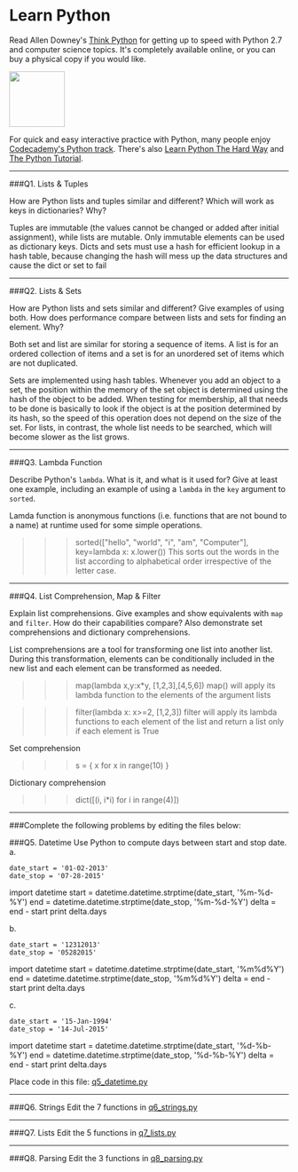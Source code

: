 # Learn Python

Read Allen Downey's [Think Python](http://www.greenteapress.com/thinkpython/) for getting up to speed with Python 2.7 and computer science topics. It's completely available online, or you can buy a physical copy if you would like.

<a href="http://www.greenteapress.com/thinkpython/"><img src="img/think_python.png" style="width: 100px;" target="_blank"></a>

For quick and easy interactive practice with Python, many people enjoy [Codecademy's Python track](http://www.codecademy.com/en/tracks/python). There's also [Learn Python The Hard Way](http://learnpythonthehardway.org/book/) and [The Python Tutorial](https://docs.python.org/2/tutorial/).

---

###Q1. Lists &amp; Tuples

How are Python lists and tuples similar and different? Which will work as keys in dictionaries? Why?

Tuples are immutable (the values cannot be changed or added after initial assignment), while lists are mutable. Only immutable elements can be used as dictionary keys.
Dicts and sets must use a hash for efficient lookup in a hash table, because changing the hash will mess up the data structures and cause the dict or set to fail

---

###Q2. Lists &amp; Sets

How are Python lists and sets similar and different? Give examples of using both. How does performance compare between lists and sets for finding an element. Why?

Both set and list are similar for storing a sequence of items.
A list is for an ordered collection of items and a set is for an unordered set of items which are not duplicated.

Sets are implemented using hash tables. Whenever you add an object to a set, the position within the memory of the set object is determined using the hash of the object to be added. When testing for membership, all that needs to be done is basically to look if the object is at the position determined by its hash, so the speed of this operation does not depend on the size of the set. For lists, in contrast, the whole list needs to be searched, which will become slower as the list grows.

---

###Q3. Lambda Function

Describe Python's `lambda`. What is it, and what is it used for? Give at least one example, including an example of using a `lambda` in the `key` argument to `sorted`.

Lamda function is anonymous functions (i.e. functions that are not bound to a name) at runtime used for some simple operations. 

>>> sorted(["hello", "world", "i", "am", "Computer"], key=lambda x: x.lower())
This sorts out the words in the list according to alphabetical order irrespective of the letter case. 

---

###Q4. List Comprehension, Map &amp; Filter

Explain list comprehensions. Give examples and show equivalents with `map` and `filter`. How do their capabilities compare? Also demonstrate set comprehensions and dictionary comprehensions.

List comprehensions are a tool for transforming one list into another list. During this transformation, elements can be conditionally included in the new list and each element can be transformed as needed.
>>> map(lambda x,y:x*y, [1,2,3],[4,5,6])
map() will apply its lambda function to the elements of the argument lists

>>> filter(lambda x: x>=2, [1,2,3])
filter will apply its lambda functions to each element of the list and return a list only if each element is True

Set comprehension
>>> s = { x for x in range(10) }

Dictionary comprehension
>>> dict([(i, i*i) for i in range(4)])


---

###Complete the following problems by editing the files below:

###Q5. Datetime
Use Python to compute days between start and stop date.   
a.  

```
date_start = '01-02-2013'    
date_stop = '07-28-2015'
```

>> 
import datetime
start = datetime.datetime.strptime(date_start, '%m-%d-%Y')
end  = datetime.datetime.strptime(date_stop, '%m-%d-%Y')
delta = end - start
print delta.days

b.  
```
date_start = '12312013'  
date_stop = '05282015'  
```

>> 
import datetime
start = datetime.datetime.strptime(date_start, '%m%d%Y')
end  = datetime.datetime.strptime(date_stop, '%m%d%Y')
delta = end - start
print delta.days

c.  
```
date_start = '15-Jan-1994'      
date_stop = '14-Jul-2015'  
```

>> 

import datetime
start = datetime.datetime.strptime(date_start, '%d-%b-%Y')
end  = datetime.datetime.strptime(date_stop, '%d-%b-%Y')
delta = end - start
print delta.days

Place code in this file: [q5_datetime.py](python/q5_datetime.py)

---

###Q6. Strings
Edit the 7 functions in [q6_strings.py](python/q6_strings.py)

---

###Q7. Lists
Edit the 5 functions in [q7_lists.py](python/q7_lists.py)

---

###Q8. Parsing
Edit the 3 functions in [q8_parsing.py](python/q8_parsing.py)






